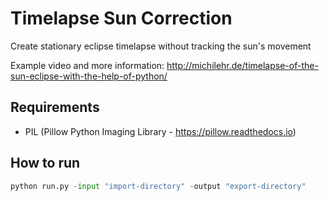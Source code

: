 # Timelapse Sun Correction


Create stationary eclipse timelapse without tracking the sun's movement

Example video and more information: http://michilehr.de/timelapse-of-the-sun-eclipse-with-the-help-of-python/



## Requirements


- PIL (Pillow Python Imaging Library - https://pillow.readthedocs.io)


## How to run


```python
python run.py -input "import-directory" -output "export-directory"
```